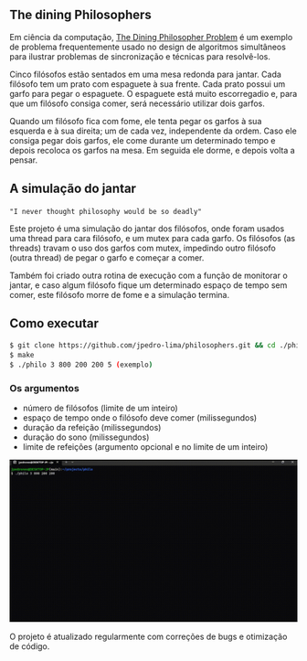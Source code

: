 ## The dining Philosophers
Em ciência da computação, [The Dining Philosopher Problem](https://en.wikipedia.org/wiki/Dining_philosophers_problem) é um exemplo de problema frequentemente usado no design de algoritmos simultâneos para ilustrar problemas de sincronização e técnicas para resolvê-los.

Cinco filósofos estão sentados em uma mesa redonda para jantar. Cada filósofo tem um prato com espaguete à sua frente. Cada prato possui um garfo para pegar o espaguete. O espaguete está muito escorregadio e, para que um filósofo consiga comer, será necessário utilizar dois garfos.

Quando um filósofo fica com fome, ele tenta pegar os garfos à sua esquerda e à sua direita; um de cada vez, independente da ordem. Caso ele consiga pegar dois garfos, ele come durante um determinado tempo e depois recoloca os garfos na mesa. Em seguida ele dorme, e depois volta a pensar.

## A simulação do jantar 
`"I never thought philosophy would be so deadly"`

Este projeto é uma simulação do jantar dos filósofos, onde foram usados uma thread para cara filósofo, e um mutex para cada garfo. Os filósofos (as threads) travam o uso dos garfos com mutex, impedindo outro filósofo (outra thread) de pegar o garfo e começar a comer.

Também foi criado outra rotina de execução com a função de monitorar o jantar, e caso algum filósofo fique um determinado espaço de tempo sem comer, este filósofo morre de fome e a simulação termina.

## Como executar
```bash
$ git clone https://github.com/jpedro-lima/philosophers.git && cd ./philosophers/philo
$ make
$ ./philo 3 800 200 200 5 (exemplo)
```
### Os argumentos
- número de filósofos (limite de um inteiro)
- espaço de tempo onde o filósofo deve comer (milissegundos)
- duração da refeição (milissegundos)
- duração do sono (milissegundos)
- limite de refeições (argumento opcional e no limite de um inteiro)

<div>
<img src="/gif/simulation.gif">
</div>

O projeto é atualizado regularmente com correções de bugs e otimização de código.
